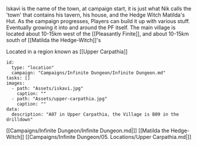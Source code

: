 
Iskavi is the name of the town, at campaign start, it is just what Nik calls the 'town' that contains his tavern, his house, and the Hedge Witch Matilda's Hut. As the campaign progresses, Players can build it up with various stuff. Eventually growing it into and around the PF itself. The main village is located about 10-15km west of the [[Pleasantly Finite]], and about 10-15km south of [[Matilda the Hedge-Witch]]'s

Located in a region known as [[Upper Carpathia]]

```RpgManager4
id: 
  type: "location"
  campaign: "Campaigns/Infinite Dungeon/Infinite Dungeon.md"
tasks: []
images: 
  - path: "Assets/iskavi.jpg"
    caption: ""
  - path: "Assets/upper-carpathia.jpg"
    caption: ""
data: 
  description: "A07 in Upper Carpathia, the Village is B09 in the drilldown"
```


[[Campaigns/Infinite Dungeon/Infinite Dungeon.md|]]
[[Matilda the Hedge-Witch]]
[[Campaigns/Infinite Dungeon/05. Locations/Upper Carpathia.md|]]